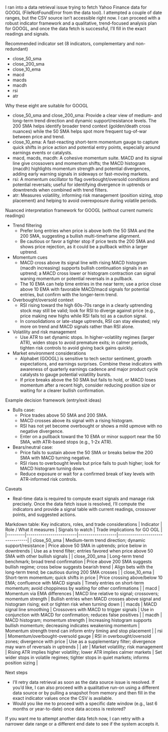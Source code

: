 I ran into a data retrieval issue trying to fetch Yahoo Finance data for GOOGL (FileNotFoundError from the data tool). I attempted a couple of date ranges, but the CSV source isn’t accessible right now. I can proceed with a robust indicator framework and a qualitative, trend-focused analysis plan for GOOGL, and once the data fetch is successful, I’ll fill in the exact readings and signals.

Recommended indicator set (8 indicators, complementary and non-redundant)
- close_50_sma
- close_200_sma
- close_10_ema
- macd
- macds
- macdh
- rsi
- atr

Why these eight are suitable for GOOGL
- close_50_sma and close_200_sma: Provide a clear view of medium- and long-term trend direction and dynamic support/resistance levels. The 200 SMA helps identify broader trend context (golden/death cross nuances) while the 50 SMA helps spot more frequent tug-of-war between price and trend.
- close_10_ema: A fast-reacting short-term momentum gauge to capture quick shifts in price action and potential entry points, especially around earnings events or catalysts.
- macd, macds, macdh: A cohesive momentum suite. MACD and its signal line give crossovers and momentum shifts; the MACD histogram (macdh) highlights momentum strength and potential divergences, adding early warning signals in sideways or fast-moving markets.
- rsi: A momentum oscillator to flag overbought/oversold conditions and potential reversals; useful for identifying divergence in uptrends or downtrends when combined with trend filters.
- atr: Measures volatility, informing risk management (position sizing, stop placement) and helping to avoid overexposure during volatile periods.

Nuanced interpretation framework for GOOGL (without current numeric readings)
- Trend filtering
  - Prefer long entries when price is above both the 50 SMA and the 200 SMA, suggesting a bullish multi-timeframe alignment.
  - Be cautious or favor a tighter stop if price tests the 200 SMA and shows price rejection, as it could be a pullback within a larger uptrend.
- Momentum cues
  - MACD cross above its signal line with rising MACD histogram (macdh increasing) supports bullish continuation signals in an uptrend; a MACD cross lower or histogram contraction can signal waning momentum or potential reversals in a pullback.
  - The 10 EMA can help time entries in the near term; use a price close above 10 EMA with favorable MACD/macd signals for potential entries, but confirm with the longer-term trend.
- Overbought/oversold context
  - RSI rising toward the high 60s-70s range in a clearly uptrending stock may still be valid; look for RSI to diverge against price (e.g., price making new highs while RSI fails to) as a caution signal.
  - In consolidations or late-stage uptrends, RSI can stay elevated; rely more on trend and MACD signals rather than RSI alone.
- Volatility and risk management
  - Use ATR to set dynamic stops. In higher-volatility regimes (larger ATR), widen stops to avoid premature exits; in calmer periods, tighten risk controls to avoid giving back gains quickly.
- Market environment considerations
  - Alphabet (GOOGL) is sensitive to tech sector sentiment, growth expectations, and earnings surprises. Combine these indicators with awareness of quarterly earnings cadence and major product cycle catalysts to gauge potential volatility bursts.
  - If price breaks above the 50 SMA but fails to hold, or MACD loses momentum after a recent high, consider reducing position size or waiting for a clearer bullish confirmation.

Example decision framework (entry/exit ideas)
- Bulls case:
  - Price trades above 50 SMA and 200 SMA.
  - MACD crosses above its signal with a rising histogram.
  - RSI has not yet become overbought or shows a mild upmove with no negative divergence.
  - Enter on a pullback toward the 10 EMA or minor support near the 50 SMA, with ATR-based stops (e.g., 1-2x ATR).
- Bears/neutral case:
  - Price fails to sustain above the 50 SMA or breaks below the 200 SMA with MACD turning negative.
  - RSI rises to overbought levels but price fails to push higher; look for MACD histogram turning down.
  - Reduce exposure or wait for a confirmed break of key levels with ATR-informed risk controls.

Caveats
- Real-time data is required to compute exact signals and manage risk precisely. Once the data fetch issue is resolved, I’ll compute the indicators and provide a signal table with current readings, crossover points, and suggested actions.

Markdown table: Key indicators, roles, and trade considerations
| Indicator | Role / What it measures | Signals to watch | Trade implications for GO OGL |
|---------|-------------------------|-------------------|---------------------------------|
| close_50_sma | Medium-term trend direction; dynamic support/resistance | Price above 50 SMA in uptrends; price below in downtrends | Use as a trend filter; entries favored when price above 50 SMA with other bullish signals |
| close_200_sma | Long-term trend benchmark; broad trend confirmation | Price above 200 SMA suggests bullish regime; cross below suggests bearish trend | Align bets with the long-term trend; be cautious during 200 SMA crosses |
| close_10_ema | Short-term momentum; quick shifts in price | Price crossing above/below 10 EMA; confluence with MACD signals | Timely entries on short-term momentum; avoid choppiness by waiting for other confirmations |
| macd | Momentum via EMA differences | MACD line relative to signal; crossovers; momentum strength | Bullish entries when MACD crosses above signal and histogram rising; exit or tighten risk when turning down |
| macds | MACD signal line smoothing | Crossovers with MACD to trigger signals | Use in conjunction with MACD for confirmation; reduces false positives |
| macdh | MACD histogram; momentum strength | Increasing histogram supports bullish momentum; decreasing indicates weakening momentum | Momentum strength trend can inform entry timing and stop placement |
| rsi | Momentum/overbought-oversold gauge | RSI in overbought/oversold zones; divergence with price | Use as a supplementary filter; divergence may warn of reversals in uptrends |
| atr | Market volatility; risk management | Rising ATR implies higher volatility; lower ATR implies calmer markets | Set wider stops in volatile regimes; tighter stops in quiet markets; informs position sizing |

Next steps
- I’ll retry data retrieval as soon as the data source issue is resolved. If you’d like, I can also proceed with a qualitative run-on using a different data source or by pulling a snapshot from memory and then fill in the exact indicator values once the CSV is available.
- Would you like me to proceed with a specific date window (e.g., last 6 months or year-to-date) once data access is restored?

If you want me to attempt another data fetch now, I can retry with a narrower date range or a different end date to see if the system accepts it.